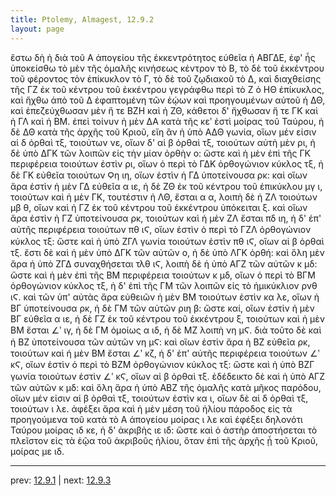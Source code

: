 ```yaml
---
title: Ptolemy, Almagest, 12.9.2
layout: page
---
```


ἔστω δὴ ἡ διὰ τοῦ Α ἀπογείου τῆς ἐκκεντρότητος εὐθεῖα ἡ ΑΒΓΔΕ, ἐφ' ἧς ὑποκείσθω τὸ μὲν τῆς ὁμαλῆς κινήσεως κέντρον τὸ Β, τὸ δὲ τοῦ ἐκκέντρου τοῦ φέροντος τὸν ἐπίκυκλον τὸ Γ, τὸ δὲ τοῦ ζῳδιακοῦ τὸ Δ, καὶ διαχθείσης τῆς ΓΖ ἐκ τοῦ κέντρου τοῦ ἐκκέντρου γεγράφθω περὶ τὸ Ζ ὁ ΗΘ ἐπίκυκλος, καὶ ἤχθω ἀπὸ τοῦ Δ ἐφαπτομένη τῶν ἑῴων καὶ προηγουμένων αὐτοῦ ἡ ΔΘ, καὶ ἐπεζεύχθωσαν μὲν ἥ τε ΒΖΗ καὶ ἡ ΖΘ, κάθετοι δ' ἤχθωσαν ἥ τε ΓΚ καὶ ἡ ΓΛ καὶ ἡ ΒΜ. ἐπεὶ τοίνυν ἡ μὲν ΔΑ κατὰ τῆς κεʹ ἐστὶ μοίρας τοῦ Ταύρου, ἡ δὲ ΔΘ κατὰ τῆς ἀρχῆς τοῦ Κριοῦ, εἴη ἂν ἡ ὑπὸ ΑΔΘ γωνία, οἵων μέν εἰσιν αἱ δ ὀρθαὶ τξ, τοιούτων νε, οἵων δ' αἱ β ὀρθαὶ τξ, τοιούτων αὐτὴ μὲν ρι, ἡ δὲ ὑπὸ ΔΓΚ τῶν λοιπῶν εἰς τὴν μίαν ὀρθὴν ο: ὥστε καὶ ἡ μὲν ἐπὶ τῆς ΓΚ περιφέρεια τοιούτων ἐστὶν ρι, οἵων ὁ περὶ τὸ ΓΔΚ ὀρθογώνιον κύκλος τξ, ἡ δὲ ΓΚ εὐθεῖα τοιούτων Ϙη ιη, οἵων ἐστὶν ἡ ΓΔ ὑποτείνουσα ρκ: καὶ οἵων ἄρα ἐστὶν ἡ μὲν ΓΔ εὐθεῖα α ιε, ἡ δὲ ΖΘ ἐκ τοῦ κέντρου τοῦ ἐπικύκλου μγ ι, τοιούτων καὶ ἡ μὲν ΓΚ, τουτέστιν ἡ ΛΘ, ἔσται α α, λοιπὴ δὲ ἡ ΖΛ τοιούτων μβ θ, οἵων καὶ ἡ ΓΖ ἐκ τοῦ κέντρου τοῦ ἐκκέντρου ὑπόκειται ξ. καὶ οἵων ἄρα ἐστὶν ἡ ΓΖ ὑποτείνουσα ρκ, τοιούτων καὶ ἡ μὲν ΖΛ ἔσται πδ ιη, ἡ δ' ἐπ' αὐτῆς περιφέρεια τοιούτων πθ ιϚ, οἵων ἐστὶν ὁ περὶ τὸ ΓΖΛ ὀρθογώνιον κύκλος τξ: ὥστε καὶ ἡ ὑπὸ ΖΓΛ γωνία τοιούτων ἐστὶν πθ ιϚ, οἵων αἱ β ὀρθαὶ τξ. ἔστι δὲ καὶ ἡ μὲν ὑπὸ ΔΓΚ τῶν αὐτῶν ο, ἡ δὲ ὑπὸ ΛΓΚ ὀρθή: καὶ ὅλη μὲν ἄρα ἡ ὑπὸ ΖΓΔ συναχθήσεται τλθ ιϚ, λοιπὴ δὲ ἡ ὑπὸ ΑΓΖ τῶν αὐτῶν κ μδ: ὥστε καὶ ἡ μὲν ἐπὶ τῆς ΒΜ περιφέρεια τοιούτων κ μδ, οἵων ὁ περὶ τὸ ΒΓΜ ὀρθογώνιον κύκλος τξ, ἡ δ' ἐπὶ τῆς ΓΜ τῶν λοιπῶν εἰς τὸ ἡμικύκλιον ρνθ ιϚ. καὶ τῶν ὑπ' αὐτὰς ἄρα εὐθειῶν ἡ μὲν ΒΜ τοιούτων ἐστὶν κα λε, οἵων ἡ ΒΓ ὑποτείνουσα ρκ, ἡ δὲ ΓΜ τῶν αὐτῶν ριη β: ὥστε καί, οἵων ἐστὶν ἡ μὲν ΒΓ εὐθεῖα α ιε, ἡ δὲ ΓΖ ἐκ τοῦ κέντρου τοῦ ἐκκέντρου ξ, τοιούτων καὶ ἡ μὲν ΒΜ ἔσται ∠ʹ ιγ, ἡ δὲ ΓΜ ὁμοίως α ιδ, ἡ δὲ ΜΖ λοιπὴ νη μϚ. διὰ τοῦτο δὲ καὶ ἡ ΒΖ ὑποτείνουσα τῶν αὐτῶν νη μϚ: καὶ οἵων ἐστὶν ἄρα ἡ ΒΖ εὐθεῖα ρκ, τοιούτων καὶ ἡ μὲν ΒΜ ἔσται ∠ʹ κζ, ἡ δ' ἐπ' αὐτῆς περιφέρεια τοιούτων ∠ʹ κϚ, οἵων ἐστὶν ὁ περὶ τὸ ΒΖΜ ὀρθογώνιον κύκλος τξ: ὥστε καὶ ἡ ὑπὸ ΒΖΓ γωνία τοιούτων ἐστὶν ∠ʹ κϚ, οἵων αἱ β ὀρθαὶ τξ. ἐδέδεικτο δὲ καὶ ἡ ὑπὸ ΑΓΖ τῶν αὐτῶν κ μδ: καὶ ὅλη ἄρα ἡ ὑπὸ ΑΒΖ τῆς ὁμαλῆς κατὰ μῆκος παρόδου, οἵων μέν εἰσιν αἱ β ὀρθαὶ τξ, τοιούτων ἐστὶν κα ι, οἵων δὲ αἱ δ ὀρθαὶ τξ, τοιούτων ι λε. ἀφέξει ἄρα καὶ ἡ μὲν μέση τοῦ ἡλίου πάροδος εἰς τὰ προηγούμενα τοῦ κατὰ τὸ Α ἀπογείου μοίρας ι λε καὶ ἐφέξει δηλονότι Ταύρου μοίρας ιδ κε, ἡ δ' ἀκριβὴς ιε ιδ: ὥστε καὶ ὁ ἀστὴρ ἀποστήσεται τὸ πλεῖστον εἰς τὰ ἑῷα τοῦ ἀκριβοῦς ἡλίου, ὅταν ἐπὶ τῆς ἀρχῆς ᾖ τοῦ Κριοῦ, μοίρας με ιδ. 

---

prev: [12.9.1](../12.9.1/) | next: [12.9.3](../12.9.3/)

